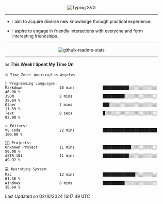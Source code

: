 <p align="center">
  <img src="https://readme-typing-svg.demolab.com?font=Fira+Code&weight=500&size=32&duration=2500&pause=1600&center=true&vCenter=true&random=false&width=1024&height=64&lines=Hi+there+%F0%9F%91%8B;I'm+delighted+you+could+make+it+here+%F0%9F%8E%89;I'm+Harry%2C+a+college+student+still+finding+my+way" alt="Typing SVG" />
</p>


---


- I aim to acquire diverse new knowledge through practical experience.

- I aspire to engage in friendly interactions with everyone and form interesting friendships.


---


<p align="center">
  <img src="https://github-readme-stats.vercel.app/api?username=Harry-Jing&show_icons=true" alt="github-readme-stats"/>
</p>


---

<!--START_SECTION:waka-->
📊 **This Week I Spent My Time On** 

```text
🕑︎ Time Zone: America/Los_Angeles

💬 Programming Languages: 
Markdown                 10 mins             ████████████░░░░░░░░░░░░░   46.98 % 
JSON                     8 mins              ██████████░░░░░░░░░░░░░░░   38.64 % 
Other                    2 mins              ███░░░░░░░░░░░░░░░░░░░░░░   11.39 % 
Text                     0 secs              █░░░░░░░░░░░░░░░░░░░░░░░░   02.98 % 

🔥 Editors: 
VS Code                  22 mins             █████████████████████████   100.00 % 

🐱‍💻 Projects: 
Unknown Project          11 mins             █████████████░░░░░░░░░░░░   50.08 % 
ASTR-101                 11 mins             ████████████░░░░░░░░░░░░░   49.92 % 

💻 Operating System: 
Mac                      13 mins             ███████████████░░░░░░░░░░   61.36 % 
Windows                  8 mins              ██████████░░░░░░░░░░░░░░░   38.64 % 
```


 Last Updated on 02/10/2024 16:17:49 UTC
<!--END_SECTION:waka-->
